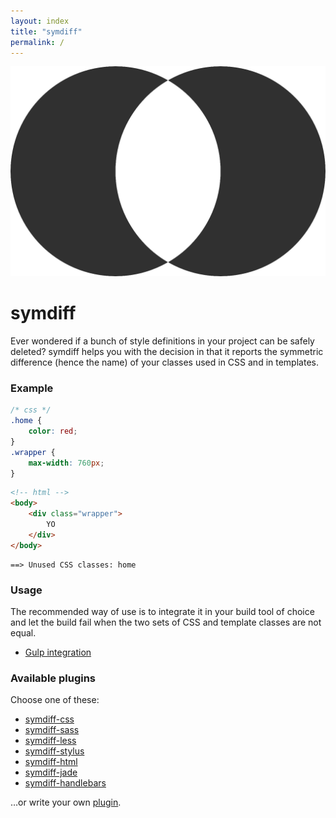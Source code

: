 ```yaml
---
layout: index
title: "symdiff"
permalink: /
---
```


<div class="logo">
    <img src="/img/logo.png" alt="logo" />
</div>

# symdiff

Ever wondered if a bunch of style definitions in your project can be safely deleted? symdiff helps you with the decision in that it reports the symmetric difference (hence the name) of your classes used in CSS and in templates.

### Example

~~~ css
/* css */
.home {
    color: red;
}
.wrapper {
    max-width: 760px;
}
~~~

~~~ html
<!-- html -->
<body>
    <div class="wrapper">
        YO
    </div>
</body>
~~~

    ==> Unused CSS classes: home

### Usage

The recommended way of use is to integrate it in your build tool of choice and let the build fail when the two sets of CSS and template classes are not equal. 

* [Gulp integration](/gulp-integration/)

### Available plugins

Choose one of these:

* [symdiff-css](https://npmjs.org/package/symdiff-css)
* [symdiff-sass](https://npmjs.org/package/symdiff-sass)
* [symdiff-less](https://npmjs.org/package/symdiff-less)
* [symdiff-stylus](https://npmjs.org/package/symdiff-stylus)
* [symdiff-html](https://npmjs.org/package/symdiff-html)
* [symdiff-jade](https://npmjs.org/package/symdiff-jade)
* [symdiff-handlebars](https://npmjs.org/package/symdiff-handlebars)

…or write your own [plugin](/plugins/).